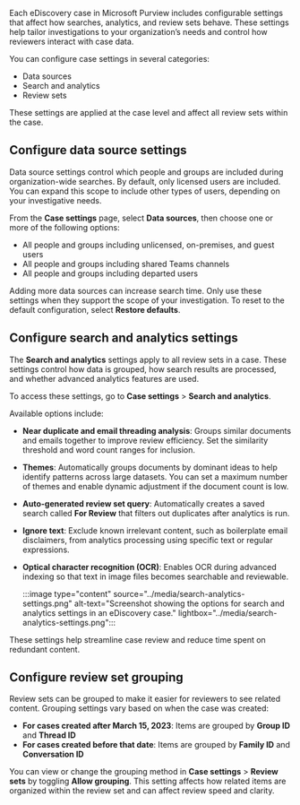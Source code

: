 Each eDiscovery case in Microsoft Purview includes configurable settings that affect how searches, analytics, and review sets behave. These settings help tailor investigations to your organization’s needs and control how reviewers interact with case data.

You can configure case settings in several categories:

- Data sources
- Search and analytics
- Review sets

These settings are applied at the case level and affect all review sets within the case.

## Configure data source settings

Data source settings control which people and groups are included during organization-wide searches. By default, only licensed users are included. You can expand this scope to include other types of users, depending on your investigative needs.

From the **Case settings** page, select **Data sources**, then choose one or more of the following options:

- All people and groups including unlicensed, on-premises, and guest users
- All people and groups including shared Teams channels
- All people and groups including departed users

Adding more data sources can increase search time. Only use these settings when they support the scope of your investigation. To reset to the default configuration, select **Restore defaults**.

## Configure search and analytics settings

The **Search and analytics** settings apply to all review sets in a case. These settings control how data is grouped, how search results are processed, and whether advanced analytics features are used.

To access these settings, go to **Case settings** > **Search and analytics**.

Available options include:

- **Near duplicate and email threading analysis**: Groups similar documents and emails together to improve review efficiency. Set the similarity threshold and word count ranges for inclusion.
- **Themes**: Automatically groups documents by dominant ideas to help identify patterns across large datasets. You can set a maximum number of themes and enable dynamic adjustment if the document count is low.
- **Auto-generated review set query**: Automatically creates a saved search called **For Review** that filters out duplicates after analytics is run.
- **Ignore text**: Exclude known irrelevant content, such as boilerplate email disclaimers, from analytics processing using specific text or regular expressions.
- **Optical character recognition (OCR)**: Enables OCR during advanced indexing so that text in image files becomes searchable and reviewable.

   :::image type="content" source="../media/search-analytics-settings.png" alt-text="Screenshot showing the options for search and analytics settings in an eDiscovery case." lightbox="../media/search-analytics-settings.png":::

These settings help streamline case review and reduce time spent on redundant content.

## Configure review set grouping

Review sets can be grouped to make it easier for reviewers to see related content. Grouping settings vary based on when the case was created:

- **For cases created after March 15, 2023**: Items are grouped by **Group ID** and **Thread ID**
- **For cases created before that date**: Items are grouped by **Family ID** and **Conversation ID**

You can view or change the grouping method in **Case settings** > **Review sets** by toggling **Allow grouping**. This setting affects how related items are organized within the review set and can affect review speed and clarity.
